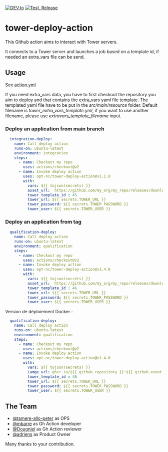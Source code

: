 [![DEV.to](https://img.shields.io/badge/DEV.to%20posts-Speeding%20Up%20Time%20to%20Market%20with%20Custom%20Github%20Actions-blue)](https://dev.to/adriens/speeding-up-time-to-market-with-custom-github-actions-3md0)
[![Test, Release](https://github.com/opt-nc/tower-deploy-action/actions/workflows/test-release.yml/badge.svg)](https://github.com/opt-nc/tower-deploy-action/actions/workflows/test-release.yml)

# tower-deploy-action

This Github action aims to interact with Tower servers.

It connects to a Tower server and launches a job based on a template id, if needed an extra_vars file can be send.

## Usage

See [action.yml](action.yml)

If you need extra_vars data, you have to first checkout the repository you aim to deploy and that contains the extra_vars yaml file template. 
The templated yaml file have to be put in the *src/main/resource* folder. 
Default filename is *tower_extra_vars_template.yml*, if you want to use another filename, please use *extravars_template_filename* input.

### Deploy an application from main branch

```yaml
  integration-deploy:
    name: Call deploy action
    runs-on: ubuntu-latest
    environment: integration
    steps:
      - name: Checkout my repo
        uses: actions/checkout@v2
      - name: Invoke deploy action
        uses: opt-nc/tower-deploy-action@v1.1.0
        with:
          vars: ${{ tojson(secrets) }}
          asset_url:  https://github.com/my_org/my_repo/releases/download/integration/my_app.jar
          tower_template_id : 45
          tower_url: ${{ secrets.TOWER_URL }}
          tower_password: ${{ secrets.TOWER_PASSWORD }}
          tower_user: ${{ secrets.TOWER_USER }}
```

### Deploy an application from tag

```yaml
  qualification-deploy:
    name: Call deploy action
    runs-on: ubuntu-latest
    environment: qualification
    steps:
      - name: Checkout my repo
        uses: actions/checkout@v2
      - name: Invoke deploy action
        uses: opt-nc/tower-deploy-action@v1.4.0
        with:
          vars: ${{ tojson(secrets) }}
          asset_url:  https://github.com/my_org/my_repo/releases/download/1.0.0/my_app.jar
          tower_template_id : 46
          tower_url: ${{ secrets.TOWER_URL }}
          tower_password: ${{ secrets.TOWER_PASSWORD }}
          tower_user: ${{ secrets.TOWER_USER }}
```

Version de déploiement Docker : 


```yaml
  qualification-deploy:
    name: Call deploy action
    runs-on: ubuntu-latest
    environment: qualification
    steps:
      - name: Checkout my repo
        uses: actions/checkout@v2
      - name: Invoke deploy action
        uses: opt-nc/tower-deploy-action@v1.4.0
        with:
          vars: ${{ tojson(secrets) }}
          iamge_url: ghcr.io/${{ github.repository }}:${{ github.event.release.tag_name }}
          tower_template_id : 46
          tower_url: ${{ secrets.TOWER_URL }}
          tower_password: ${{ secrets.TOWER_PASSWORD }}
          tower_user: ${{ secrets.TOWER_USER }}
```

## The Team
- [@tamere-allo-peter](https://github.com/tamere-allo-peter) as OPS
- [@mbarre](https://github.com/mbarre) as Gh Action developer
- [@Dougniel](https://github.com/Dougniel) as Gh Action reviewer
- [@adriens](https://github.com/adriens) as Product Owner

Many thanks to your contribution.
